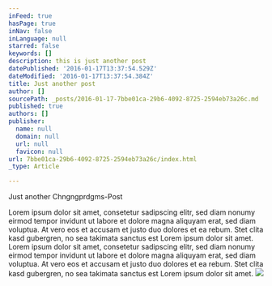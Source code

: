 ```yaml
---
inFeed: true
hasPage: true
inNav: false
inLanguage: null
starred: false
keywords: []
description: this is just another post
datePublished: '2016-01-17T13:37:54.529Z'
dateModified: '2016-01-17T13:37:54.384Z'
title: Just another post
author: []
sourcePath: _posts/2016-01-17-7bbe01ca-29b6-4092-8725-2594eb73a26c.md
published: true
authors: []
publisher:
  name: null
  domain: null
  url: null
  favicon: null
url: 7bbe01ca-29b6-4092-8725-2594eb73a26c/index.html
_type: Article

---
```

Just another Chngngprdgms-Post

Lorem ipsum dolor sit amet, consetetur sadipscing elitr, sed diam nonumy eirmod tempor invidunt ut labore et dolore magna aliquyam erat, sed diam voluptua. At vero eos et accusam et justo duo dolores et ea rebum. Stet clita kasd gubergren, no sea takimata sanctus est Lorem ipsum dolor sit amet. Lorem ipsum dolor sit amet, consetetur sadipscing elitr, sed diam nonumy eirmod tempor invidunt ut labore et dolore magna aliquyam erat, sed diam voluptua. At vero eos et accusam et justo duo dolores et ea rebum. Stet clita kasd gubergren, no sea takimata sanctus est Lorem ipsum dolor sit amet.
![](https://the-grid-user-content.s3-us-west-2.amazonaws.com/b026002c-6917-4f3a-adf8-22d8e754b92a.jpg)